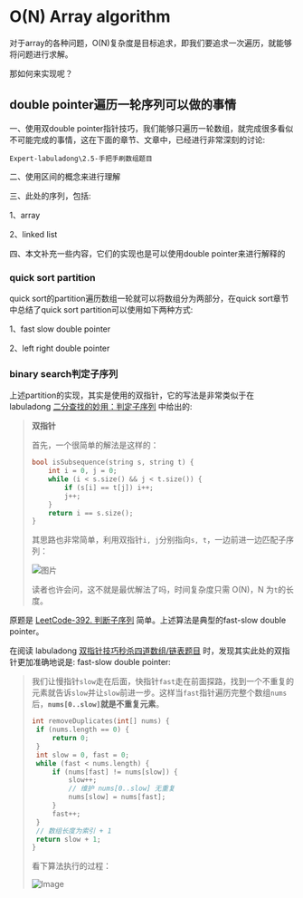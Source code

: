 # O(N) Array algorithm

对于array的各种问题，O(N)复杂度是目标追求，即我们要追求一次遍历，就能够将问题进行求解。

那如何来实现呢？

## double pointer遍历一轮序列可以做的事情

一、使用双double pointer指针技巧，我们能够只遍历一轮数组，就完成很多看似不可能完成的事情，这在下面的章节、文章中，已经进行非常深刻的讨论: 

`Expert-labuladong\2.5-手把手刷数组题目`

二、使用区间的概念来进行理解

三、此处的序列，包括: 

1、array

2、linked list

四、本文补充一些内容，它们的实现也是可以使用double pointer来进行解释的

### quick sort partition

quick sort的partition遍历数组一轮就可以将数组分为两部分，在quick sort章节中总结了quick sort partition可以使用如下两种方式:

1、fast slow double pointer

2、left right double pointer

### binary search判定子序列

上述partition的实现，其实是使用的双指针，它的写法是非常类似于在 labuladong [二分查找的妙用：判定子序列](https://mp.weixin.qq.com/s/hWi2hTrQewL_YKioGkXQJg) 中给出的:

> **双指针**
>
> 首先，一个很简单的解法是这样的：
>
> ```C++
> bool isSubsequence(string s, string t) {
>     int i = 0, j = 0;
>     while (i < s.size() && j < t.size()) {
>         if (s[i] == t[j]) i++;
>         j++;
>     }
>     return i == s.size();
> }
> ```
>
> 其思路也非常简单，利用双指针`i, j`分别指向`s, t`，一边前进一边匹配子序列：
>
> ![图片](https://mmbiz.qpic.cn/mmbiz_gif/map09icNxZ4mnbVC00EzwNpKWVLic67v8fp4AviccRT7S8XlynThhhyUxhB2X63YwDSCyq2ZWcGo6cQS0HhxKiaziaQ/640?wx_fmt=gif&tp=webp&wxfrom=5&wx_lazy=1)
>
> 读者也许会问，这不就是最优解法了吗，时间复杂度只需 O(N)，N 为`t`的长度。

原题是 [LeetCode-392. 判断子序列](https://leetcode.cn/problems/is-subsequence/) 简单。上述算法是典型的fast-slow double pointer。

在阅读 labuladong  [双指针技巧秒杀四道数组/链表题目](https://mp.weixin.qq.com/s/55UPwGL0-Vgdh8wUEPXpMQ) 时，发现其实此处的双指针更加准确地说是: fast-slow double pointer:

> 我们让慢指针`slow`走在后面，快指针`fast`走在前面探路，找到一个不重复的元素就告诉`slow`并让`slow`前进一步。这样当`fast`指针遍历完整个数组`nums`后，**`nums[0..slow]`就是不重复元素**。
>
> ```C
> int removeDuplicates(int[] nums) {
>  if (nums.length == 0) {
>      return 0;
>  }
>  int slow = 0, fast = 0;
>  while (fast < nums.length) {
>      if (nums[fast] != nums[slow]) {
>          slow++;
>          // 维护 nums[0..slow] 无重复
>          nums[slow] = nums[fast];
>      }
>      fast++;
>  }
>  // 数组长度为索引 + 1
>  return slow + 1;
> }
> ```
>
> 看下算法执行的过程：
>
> ![Image](https://mmbiz.qpic.cn/sz_mmbiz_gif/gibkIz0MVqdFXdiaWmw4sp8GT0YI41Rk5muqNGreX2FbysTeUnlAWECO1eYWc5ZZDPMYCs7ViaHkEaOfK4lI9HD7A/640?wx_fmt=gif&tp=webp&wxfrom=5&wx_lazy=1&wx_co=1)



